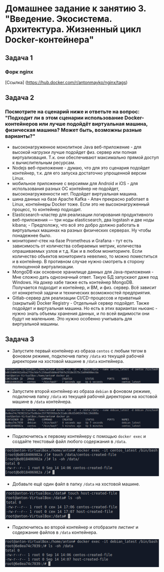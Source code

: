 # Домашнее задание к занятию 3. "Введение. Экосистема. Архитектура. Жизненный цикл Docker-контейнера"


## Задача 1
 
### Форк nginx

[Ссылка] (https://hub.docker.com/r/antonmayko/nginx/tags)


## Задача 2


### Посмотрите на сценарий ниже и ответьте на вопрос: "Подходит ли в этом сценарии использование Docker-контейнеров или лучше подойдёт виртуальная машина, физическая машина? Может быть, возможны разные варианты?"

- высоконагруженное монолитное Java веб-приложение - для высокой нагрузки лучше подойдет физ. сервер или полная виртуализвация. Т.к. они обеспечивают максимально прямой доступ к вычислительным ресурсам.
- Nodejs веб-приложение - думаю, что для это сценария подойдет контейнер, т.к. для его запуска достаточно упрощенной версии Linux. 
- мобильное приложение c версиями для Android и iOS - для использования разных ОС контейнер не подойдет, высоконагруженности нет. Подойдет виртуальная машина.
- шина данных на базе Apache Kafka - Апач прекрасно работает в Linux, контейнеры Docker тоже. Если это не высоконагруженный процесс, то контейнер подходит.
- Elasticsearch-кластер для реализации логирования продуктивного веб-приложения — три ноды elasticsearch, два logstash и две ноды kibana; - 
Предположу, что всё это добро должно работать в виртуальных машинах на разных физических серверах. Ну чтобы понадежнее было.
- мониторинг-стек на базе Prometheus и Grafana - тут есть зависимость от количества собираемых метрик, количества опрашиваемых узлов и т.д.
Как и в любом мониторинге. Если количество объектов мониторинга невелико, то можно поместиться и в контейнер. В противном случае нужно смотреть в сторону полноценной виртуализации.
- MongoDB как основное хранилище данных для Java-приложения - Мне сложно дать однозначный ответ. Такую БД запускают даже под Windows. На докер хабе
также есть контейнер MongoDB. Получается подходит и контейнер, и ВМ, и физ. сервер. Всё зависит от конкретной задачи и технических возможностей предприятия.
- Gitlab-сервер для реализации CI/CD-процессов и приватный (закрытый) Docker Registry - Отдельный сервер подойдет. Также подойдет и виртуальная машина.
Но есть в этих вариантах ньюанс - нужно знать объемы хранения данных, и по всей видимости они будут не маленькие. Это нужно особенно учитывать для виртуальной машины.



## Задача 3

- Запустите первый контейнер из образа `centos` c любым тегом в фоновом режиме, подключив папку `/data` из текущей рабочей директории на хостовой машине в `/data` контейнера.

![alt-1](https://github.com/antonmayko/devops-netology/blob/main/virt/virt-03-docker/images/cont_centos.png "cont_centos")

- Запустите второй контейнер из образа `debian` в фоновом режиме, подключив папку `/data` из текущей рабочей директории на хостовой машине в `/data` контейнера.

![alt-1](https://github.com/antonmayko/devops-netology/blob/main/virt/virt-03-docker/images/cont_debian.png "cont_debian")

- Подключитесь к первому контейнеру с помощью `docker exec` и создайте текстовый файл любого содержания в `/data`.

![alt-1](https://github.com/antonmayko/devops-netology/blob/main/virt/virt-03-docker/images/create_file_centos.png "create_file_centos")

- Добавьте ещё один файл в папку `/data` на хостовой машине.

![alt-1](https://github.com/antonmayko/devops-netology/blob/main/virt/virt-03-docker/images/create_file_host.png "create_file_host")

- Подключитесь во второй контейнер и отобразите листинг и содержание файлов в `/data` контейнера.

![alt-1](https://github.com/antonmayko/devops-netology/blob/main/virt/virt-03-docker/images/file_list_debian.png "file_list_debian")


